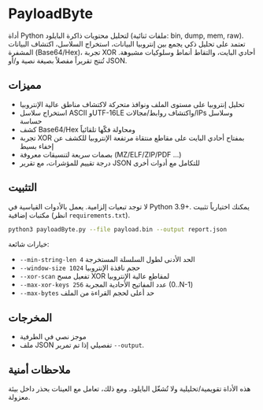 # PayloadByte
أداة Python لتحليل محتويات ذاكرة البايلود (ملفات ثنائية: bin, dump, mem, raw). تعتمد على تحليل ذكي يجمع بين إنتروبيا البيانات، استخراج السلاسل، اكتشاف البيانات المشفرة (Base64/Hex)، تجربة XOR أحادي البايت، والتقاط أنماط وسلوكيات مشبوهة. تُنتج تقريراً مفصلاً بصيغة نصية و/أو JSON.

## مميزات
- تحليل إنتروبيا على مستوى الملف ونوافذ متحركة لاكتشاف مناطق عالية الإنتروبيا
- استخراج سلاسل ASCII وUTF-16LE واكتشاف روابط/مجالات/IPs وسلاسل حساسة
- كشف Base64/Hex ومحاولة فكّها تلقائياً
- تجربة XOR بمفتاح أحادي البايت على مقاطع منتقاة مرتفعة الإنتروبيا للكشف عن إخفاء بسيط
- بصمات سريعة لتنسيقات معروفة (MZ/ELF/ZIP/PDF ...)
- درجة تقييم للمؤشرات، مع تقرير JSON للتكامل مع أدوات أخرى

## التثبيت
لا توجد تبعيات إلزامية. يعمل بالأدوات القياسية في Python 3.9+.
يمكنك اختيارياً تثبيت مكتبات إضافية (انظر `requirements.txt`).

```bash
python3 payloadByte.py --file payload.bin --output report.json
```

خيارات شائعة:
- `--min-string-len 4` الحد الأدنى لطول السلسلة المستخرجة
- `--window-size 1024` حجم نافذة الإنتروبيا
- `--xor-scan` تفعيل مسح XOR لمقاطع عالية الإنتروبيا
- `--max-xor-keys 256` عدد المفاتيح الأحادية المجربة (0..N-1)
- `--max-bytes` حد أعلى لحجم القراءة من الملف

## المخرجات
- موجز نصي في الطرفية
- ملف JSON تفصيلي إذا تم تمرير `--output`.

## ملاحظات أمنية
هذه الأداة تقويمية/تحليلية ولا تُشغّل البايلود. ومع ذلك، تعامل مع العينات بحذر داخل بيئة معزولة.
